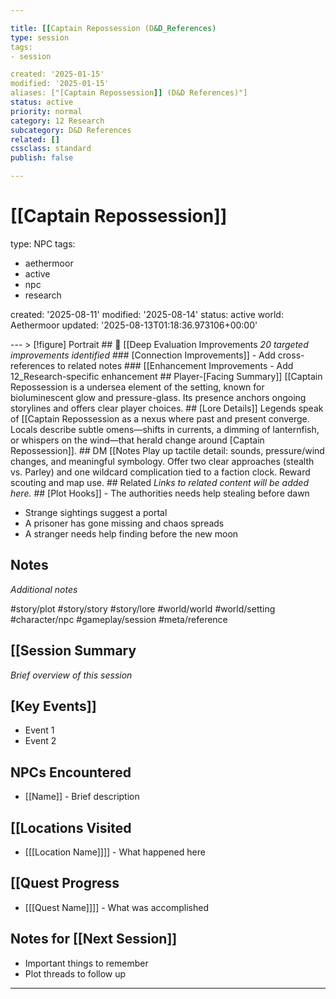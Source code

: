 ```yaml
---

title: [[Captain Repossession (D&D_References)
type: session
tags:
- session

created: '2025-01-15'
modified: '2025-01-15'
aliases: ["[Captain Repossession]] (D&D References)"]
status: active
priority: normal
category: 12 Research
subcategory: D&D References
related: []
cssclass: standard
publish: false

---
```


 # [[Captain Repossession]]
type: NPC
tags:
- aethermoor
- active
- npc
- research

created: '2025-08-11'
modified: '2025-08-14'
status: active
world: Aethermoor
updated: '2025-08-13T01:18:36.973106+00:00'

--- > [!figure] Portrait ## 🔧 [[Deep Evaluation Improvements *20 targeted improvements identified* ### [Connection Improvements]] - Add cross-references to related notes ### [[Enhancement Improvements - Add 12_Research-specific enhancement ## Player-[Facing Summary]] [[Captain Repossession is a undersea element of the setting, known for bioluminescent glow and pressure-glass. Its presence anchors ongoing storylines and offers clear player choices. ## [Lore Details]] Legends speak of [[Captain Repossession as a nexus where past and present converge. Locals describe subtle omens—shifts in currents, a dimming of lanternfish, or whispers on the wind—that herald change around [Captain Repossession]]. ## DM [[Notes Play up tactile detail: sounds, pressure/wind changes, and meaningful symbology. Offer two clear approaches (stealth vs. Parley) and one wildcard complication tied to a faction clock. Reward scouting and map use. ## Related *Links to related content will be added here.* ## [Plot Hooks]] - The authorities needs help stealing before dawn

- Strange sightings suggest a portal
- A prisoner has gone missing and chaos spreads
- A stranger needs help finding before the new moon

## Notes

*Additional notes*

#story/plot
#story/story
#story/lore
#world/world
#world/setting
#character/npc
#gameplay/session
#meta/reference
## [[Session Summary
*Brief overview of this session*

## [Key Events]]
- Event 1
- Event 2

## NPCs Encountered
- [[Name]] - Brief description

## [[Locations Visited
- [[[Location Name]]]] - What happened here

## [[Quest Progress
- [[[Quest Name]]]] - What was accomplished

## Notes for [[Next Session]]
- Important things to remember
- Plot threads to follow up

---
